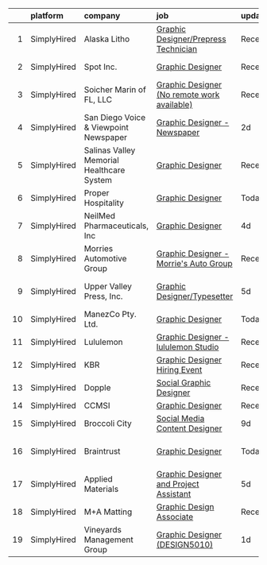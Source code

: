 

|    | platform    | company                                   | job                                                                                                                                                      | update_time   | location                   |
|---:|:------------|:------------------------------------------|:---------------------------------------------------------------------------------------------------------------------------------------------------------|:--------------|:---------------------------|
|  1 | SimplyHired | Alaska Litho                              | [Graphic Designer/Prepress Technician](https://www.simplyhired.com/job/3ULa4imvp4mJHt64eMWGwsJStzLC-AxebGFvqlzicJmMP3jJlGSBOQ?q=graphic+designer)        | Recently      | Juneau, AK                 |
|  2 | SimplyHired | Spot Inc.                                 | [Graphic Designer](https://www.simplyhired.com/job/Xwun_z3C5gslmqOlEmNFlJIsS4OAp1gtWLS0kfFbqNgax3pSO55CCg?q=graphic+designer)                            | Recently      | Indianapolis, IN           |
|  3 | SimplyHired | Soicher Marin of FL, LLC                  | [Graphic Designer (No remote work available)](https://www.simplyhired.com/job/3bEAtpp8rzsI0KAUCN-xS_vg7pQs6A8BkK9qv9pariSvuA33NHQ1dw?q=graphic+designer) | Recently      | Bradenton, FL              |
|  4 | SimplyHired | San Diego Voice & Viewpoint Newspaper     | [Graphic Designer - Newspaper](https://www.simplyhired.com/job/3KD39RL7L7UI-izzc5htb9z9mTBvHKa_hbwKJ6q2x4labke1K5bF5w?q=graphic+designer)                | 2d            | Remote                     |
|  5 | SimplyHired | Salinas Valley Memorial Healthcare System | [Graphic Designer](https://www.simplyhired.com/job/SPeJpTsjPBlmMZz4MuQ68sVwNhSnBGB4uhlDH_AhqcigjnjdR2efXA?q=graphic+designer)                            | Recently      | Salinas, CA                |
|  6 | SimplyHired | Proper Hospitality                        | [Graphic Designer](https://www.simplyhired.com/job/VprxYWMG94cpepyykN_rCIDY5waiJHbi9U58Otjln4syU7x9NrdAMQ?q=graphic+designer)                            | Today         | Remote                     |
|  7 | SimplyHired | NeilMed Pharmaceuticals, Inc              | [Graphic Designer](https://www.simplyhired.com/job/kFNS7Z1jkIuxItiveYsq2Zn6KRWp5u1esTT93L_1gL8YYd0j8VfH8w?q=graphic+designer)                            | 4d            | Santa Rosa, CA             |
|  8 | SimplyHired | Morries Automotive Group                  | [Graphic Designer - Morrie's Auto Group](https://www.simplyhired.com/job/Rwz9K25IOHH7NhfUqBTzsl3rqf1PaMjSE6SLCGs7D5KRdM93QO3JWA?q=graphic+designer)      | Recently      | Minnetonka, MN             |
|  9 | SimplyHired | Upper Valley Press, Inc.                  | [Graphic Designer/Typesetter](https://www.simplyhired.com/job/HVg5zHwuB1BvJPqu2na1wbyoROVi8yhioJY86SKI6w4wss2NGMKUhg?q=graphic+designer)                 | 5d            | North Haverhill, NH        |
| 10 | SimplyHired | ManezCo Pty. Ltd.                         | [Graphic Designer](https://www.simplyhired.com/job/DSvL-bfE-FIb_JMbhfeHSt9uyPOdzJBxDt9fT2iQv8IuvPHvlhH4dA?q=graphic+designer)                            | Today         | Portland, OR               |
| 11 | SimplyHired | Lululemon                                 | [Graphic Designer - lululemon Studio](https://www.simplyhired.com/job/QDdfRHQk7NB_eWzrljh_CpiepmhalH6J8nyLgMbAH_xZXknAOLCCwA?q=graphic+designer)         | Recently      | Los Angeles, CA            |
| 12 | SimplyHired | KBR                                       | [Graphic Designer Hiring Event](https://www.simplyhired.com/job/KDtuAee-hdhHugDpkCKt_Z5uQAzbOz_uLcCkvFi0tfGgCJq0xjAAPQ?q=graphic+designer)               | Recently      | Chantilly, VA              |
| 13 | SimplyHired | Dopple                                    | [Social Graphic Designer](https://www.simplyhired.com/job/9B5EUnQLlZPGc0CzwyjJ691uXBiKCgm_E0VA4X_Vj7udj76wu7ERUA?q=graphic+designer)                     | Recently      | New York, NY               |
| 14 | SimplyHired | CCMSI                                     | [Graphic Designer](https://www.simplyhired.com/job/J6LtTOYDHZolzwSuXIT2l2o6dBgWRiGxiLKzdDAVAZCa1NJY6_YVWw?q=graphic+designer)                            | Recently      | Danville, IL               |
| 15 | SimplyHired | Broccoli City                             | [Social Media Content Designer](https://www.simplyhired.com/job/7zocVPzLGHbYAC0fW1CrJicRaE7CIdYXeIbpJC3oaC4JOp6SN5K9rQ?q=graphic+designer)               | 9d            | Remote                     |
| 16 | SimplyHired | Braintrust                                | [Graphic Designer](https://www.simplyhired.com/job/vPzV_Vi8KsHDtcmq5AVLu1Rs6wvbzynJpOriH-jYJaFuTkq6uPHBbQ?q=graphic+designer)                            | Today         | San Francisco, CA          |
| 17 | SimplyHired | Applied Materials                         | [Graphic Designer and Project Assistant](https://www.simplyhired.com/job/PFQ2356EMJv84YX-CQTa0K9DfNvBMh2YjJzdo3v-kpFd5LZ1txxxcA?q=graphic+designer)      | 5d            | Santa Clara, CA            |
| 18 | SimplyHired | M+A Matting                               | [Graphic Design Associate](https://www.simplyhired.com/job/nip0kECI2ukX7JbSVP3lvaA0XBDBSfMXI5P2b0ZUYyGn3ddKqeUHvQ?q=graphic+designer)                    | Recently      | LaGrange, GA               |
| 19 | SimplyHired | Vineyards Management Group                | [Graphic Designer (DESIGN5010)](https://www.simplyhired.com/job/MEZM7ViX-lXwZkgUXWPfL6rUOFpvmpeySyFnWQvWvOsEY_O7PFaIhA?q=graphic+designer)               | 1d            | San Jose, CA +39 locations |